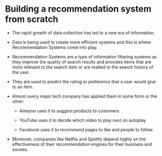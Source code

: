 # Building a recommendation system from scratch

* The rapid growth of data collection has led to a new era of information. 


* Data is being used to create more efficient systems and this is where Recommendation Systems come into play. 


* Recommendation Systems are a type of information filtering systems as they improve the quality of search results and provides items that are more relevant to the search item or are realted to the search history of the user.


* They are used to predict the rating or preference that a user would give to an item. 


* Almost every major tech company has applied them in some form or the other: 

    * Amazon uses it to suggest products to customers
    
    * YouTube uses it to decide which video to play next on autoplay
    
    * Facebook uses it to recommend pages to like and people to follow. 


* Moreover, companies like Netflix and Spotify depend highly on the effectiveness of their recommendation engines for their business and sucees.

